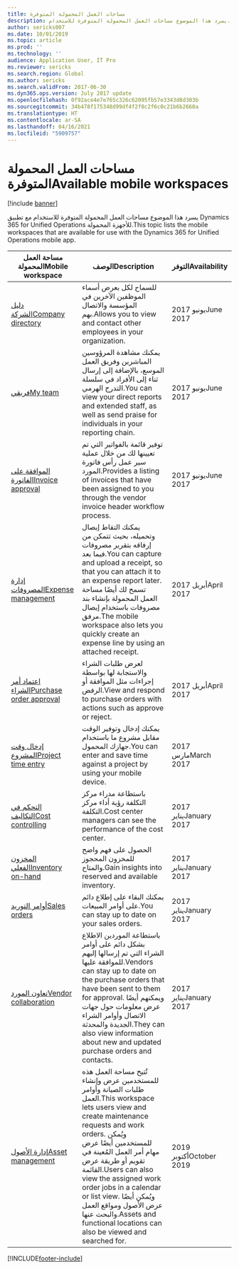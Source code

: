 ```yaml
---
title: مساحات العمل المحمولة المتوفرة
description: يسرد هذا الموضوع مساحات العمل المحمولة المتوفرة للاستخدام.
author: sericks007
ms.date: 10/01/2019
ms.topic: article
ms.prod: ''
ms.technology: ''
audience: Application User, IT Pro
ms.reviewer: sericks
ms.search.region: Global
ms.author: sericks
ms.search.validFrom: 2017-06-30
ms.dyn365.ops.version: July 2017 update
ms.openlocfilehash: 0f92ace4e7e765c326c62095fb57e3343d8d303b
ms.sourcegitcommit: 34b478f175348d99df4f2f0c2f6c0c21b6b2660a
ms.translationtype: HT
ms.contentlocale: ar-SA
ms.lasthandoff: 04/16/2021
ms.locfileid: "5909757"
---
```

# <a name="available-mobile-workspaces"></a><span data-ttu-id="81bb0-103">مساحات العمل المحمولة المتوفرة</span><span class="sxs-lookup"><span data-stu-id="81bb0-103">Available mobile workspaces</span></span>

[!include [banner](../includes/banner.md)]

<span data-ttu-id="81bb0-104">يسرد هذا الموضوع مساحات العمل المحمولة المتوفرة للاستخدام مع تطبيق Dynamics 365 for Unified Operations للأجهزة المحمولة.</span><span class="sxs-lookup"><span data-stu-id="81bb0-104">This topic lists the mobile workspaces that are available for use with the Dynamics 365 for Unified Operations mobile app.</span></span>


| <span data-ttu-id="81bb0-105">مساحة العمل المحمولة</span><span class="sxs-lookup"><span data-stu-id="81bb0-105">Mobile workspace</span></span>     | <span data-ttu-id="81bb0-106">‏‏الوصف</span><span class="sxs-lookup"><span data-stu-id="81bb0-106">Description</span></span>   | <span data-ttu-id="81bb0-107">التوفر</span><span class="sxs-lookup"><span data-stu-id="81bb0-107">Availability</span></span>   |
|----------------------|---------------|--------------|
|[<span data-ttu-id="81bb0-108">دليل الشركة</span><span class="sxs-lookup"><span data-stu-id="81bb0-108">Company directory</span></span>](company-directory-mobile-workspace.md)| <span data-ttu-id="81bb0-109">للسماح لكل بعرض أسماء الموظفين الآخرين في المؤسسة والاتصال بهم.</span><span class="sxs-lookup"><span data-stu-id="81bb0-109">Allows you to view and contact other employees in your organization.</span></span>| <span data-ttu-id="81bb0-110">2017 يونيو</span><span class="sxs-lookup"><span data-stu-id="81bb0-110">June 2017</span></span> |    
|[<span data-ttu-id="81bb0-111">فريقي</span><span class="sxs-lookup"><span data-stu-id="81bb0-111">My team</span></span>](manager-self-service-mobile-workspace.md)| <span data-ttu-id="81bb0-112">يمكنك مشاهدة المرؤوسين المباشرين وفريق العمل الموسع، بالإضافة إلى إرسال ثناء إلى الأفراد في سلسلة التدرج الهرمي.</span><span class="sxs-lookup"><span data-stu-id="81bb0-112">You can view your direct reports and extended staff, as well as send praise for individuals in your reporting chain.</span></span>|<span data-ttu-id="81bb0-113">2017 يونيو</span><span class="sxs-lookup"><span data-stu-id="81bb0-113">June 2017</span></span> |     
|[<span data-ttu-id="81bb0-114">الموافقة على الفاتورة</span><span class="sxs-lookup"><span data-stu-id="81bb0-114">Invoice approval</span></span>](invoice-approval-mobile-workspace.md)| <span data-ttu-id="81bb0-115">توفير قائمة بالفواتير التي تم تعيينها لك من خلال عملية سير عمل رأس فاتورة المورد.</span><span class="sxs-lookup"><span data-stu-id="81bb0-115">Provides a listing of invoices that have been assigned to you through the vendor invoice header workflow process.</span></span>| <span data-ttu-id="81bb0-116">2017 يونيو</span><span class="sxs-lookup"><span data-stu-id="81bb0-116">June 2017</span></span>   |
| [<span data-ttu-id="81bb0-117">إدارة المصروفات</span><span class="sxs-lookup"><span data-stu-id="81bb0-117">Expense management</span></span>](/dynamics365/project-operations/prod-exp/expense-management-mobile-workspace) | <span data-ttu-id="81bb0-118">يمكنك التقاط إيصال وتحميله، بحيث تتمكن من إرفاقه بتقرير مصروفات فيما بعد.</span><span class="sxs-lookup"><span data-stu-id="81bb0-118">You can capture and upload a receipt, so that you can attach it to an expense report later.</span></span> <span data-ttu-id="81bb0-119">تسمح لك أيضًا مساحة العمل المحمولة بإنشاء بند مصروفات باستخدام إيصال مرفق.</span><span class="sxs-lookup"><span data-stu-id="81bb0-119">The mobile workspace also lets you quickly create an expense line by using an attached receipt.</span></span> | <span data-ttu-id="81bb0-120">2017 أبريل</span><span class="sxs-lookup"><span data-stu-id="81bb0-120">April 2017</span></span> |
| [<span data-ttu-id="81bb0-121">اعتماد أمر الشراء</span><span class="sxs-lookup"><span data-stu-id="81bb0-121">Purchase order approval</span></span>](../../../supply-chain/procurement/purchase-order-mobile-workspace.md) | <span data-ttu-id="81bb0-122">لعرض طلبات الشراء واﻻستجابة لها بواسطة إجراءات مثل الموافقة أو الرفض.</span><span class="sxs-lookup"><span data-stu-id="81bb0-122">View and respond to purchase orders with actions such as approve or reject.</span></span> | <span data-ttu-id="81bb0-123">2017 أبريل</span><span class="sxs-lookup"><span data-stu-id="81bb0-123">April 2017</span></span> |
| [<span data-ttu-id="81bb0-124">إدخال وقت المشروع</span><span class="sxs-lookup"><span data-stu-id="81bb0-124">Project time entry</span></span>](/dynamics365/project-operations/prod-pma/project-time-entry-mobile-workspace) | <span data-ttu-id="81bb0-125">يمكنك إدخال وتوفير الوقت مقابل مشروع ما باستخدام جهازك المحمول.</span><span class="sxs-lookup"><span data-stu-id="81bb0-125">You can enter and save time against a project by using your mobile device.</span></span> | <span data-ttu-id="81bb0-126">2017 مارس</span><span class="sxs-lookup"><span data-stu-id="81bb0-126">March 2017</span></span> |
| [<span data-ttu-id="81bb0-127">التحكم في التكاليف</span><span class="sxs-lookup"><span data-stu-id="81bb0-127">Cost controlling</span></span>](../../../finance/cost-accounting/cost-controlling-mobile-workspace.md)     | <span data-ttu-id="81bb0-128">باستطاعة مدراء مركز التكلفة رؤية أداء مركز التكلفة.</span><span class="sxs-lookup"><span data-stu-id="81bb0-128">Cost center managers can see the performance of the cost center.</span></span>                                                                                               |  <span data-ttu-id="81bb0-129">2017 يناير</span><span class="sxs-lookup"><span data-stu-id="81bb0-129">January 2017</span></span>        |
| [<span data-ttu-id="81bb0-130">المخزون الفعلي</span><span class="sxs-lookup"><span data-stu-id="81bb0-130">Inventory on-hand</span></span>](../../../supply-chain/inventory/inventory-on-hand-mobile-workspace.md)    | <span data-ttu-id="81bb0-131">الحصول على فهم واضح للمخزون المحجوز والمتاح.</span><span class="sxs-lookup"><span data-stu-id="81bb0-131">Gain insights into reserved and available inventory.</span></span>                                                                                                    |   <span data-ttu-id="81bb0-132">2017 يناير</span><span class="sxs-lookup"><span data-stu-id="81bb0-132">January 2017</span></span>       |
| [<span data-ttu-id="81bb0-133">أوامر التوريد</span><span class="sxs-lookup"><span data-stu-id="81bb0-133">Sales orders</span></span>](../../../supply-chain/sales-marketing/sales-orders-mobile-workspace.md)         | <span data-ttu-id="81bb0-134">يمكنك البقاء على إطلاع دائم على أوامر المبيعات.</span><span class="sxs-lookup"><span data-stu-id="81bb0-134">You can stay up to date on your sales orders.</span></span>                                                                                                                          |  <span data-ttu-id="81bb0-135">2017 يناير</span><span class="sxs-lookup"><span data-stu-id="81bb0-135">January 2017</span></span>                  |
| [<span data-ttu-id="81bb0-136">تعاون المورد</span><span class="sxs-lookup"><span data-stu-id="81bb0-136">Vendor collaboration</span></span>](../../../supply-chain/procurement/vendor-collaboration-mobile-workspace.md) | <span data-ttu-id="81bb0-137">باستطاعة الموردين الاطلاع بشكل دائم على أوامر الشراء التي تم إرسالها إليهم للموافقة عليها.</span><span class="sxs-lookup"><span data-stu-id="81bb0-137">Vendors can stay up to date on the purchase orders that have been sent to them for approval.</span></span> <span data-ttu-id="81bb0-138">ويمكنهم أيضًا عرض معلومات حول جهات الاتصال وأوامر الشراء الجديدة والمحدثة.</span><span class="sxs-lookup"><span data-stu-id="81bb0-138">They can also view information about new and updated purchase orders and contacts.</span></span> |<span data-ttu-id="81bb0-139">2017 يناير</span><span class="sxs-lookup"><span data-stu-id="81bb0-139">January 2017</span></span>    |
| [<span data-ttu-id="81bb0-140">إدارة الأصول</span><span class="sxs-lookup"><span data-stu-id="81bb0-140">Asset management</span></span>](../../../supply-chain/asset-management/asset-management-mobile-workspace.md) | <span data-ttu-id="81bb0-141">تُتيح مساحة العمل هذه للمستخدمين عرض وإنشاء طلبات الصيانة وأوامر العمل.</span><span class="sxs-lookup"><span data-stu-id="81bb0-141">This workspace lets users view and create maintenance requests and work orders.</span></span> <span data-ttu-id="81bb0-142">ويُمكن للمستخدمين أيضًا عرض مهام أمر العمل المُعينة في تقويم أو طريقة عرض القائمة.</span><span class="sxs-lookup"><span data-stu-id="81bb0-142">Users can also view the assigned work order jobs in a calendar or list view.</span></span> <span data-ttu-id="81bb0-143">ويُمكن أيضًا عرض الأصول ومواقع العمل والبحث عنها.</span><span class="sxs-lookup"><span data-stu-id="81bb0-143">Assets and functional locations can also be viewed and searched for.</span></span> |<span data-ttu-id="81bb0-144">2019 أكتوبر</span><span class="sxs-lookup"><span data-stu-id="81bb0-144">October 2019</span></span>    |


[!INCLUDE[footer-include](../../../includes/footer-banner.md)]
